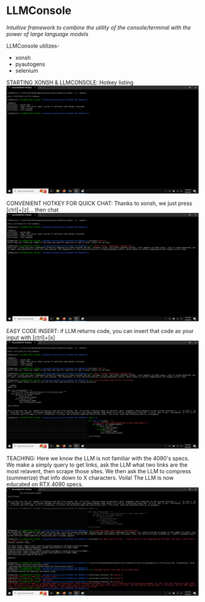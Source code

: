 # LLMConsole

*Intuitive framework to combine the utility of the console/terminal with the power of large language models*



LLMConsole utilizes-
* xonsh
* pyautogens
* selenium
  

STARTING XONSH & LLMCONSOLE:
Hotkey listing
![alt text](https://github.com/05remla/repo_images/blob/main/getting_started.png)

CONVENIENT HOTKEY FOR QUICK CHAT:
Thanks to xonsh, we just press [ctrl]+[z]... then chat 
![alt text](https://github.com/05remla/repo_images/blob/main/hot%20keys%20and%20chat%201.png)

EASY CODE INSERT:
if LLM returns code, you can insert that code as your input with [ctrl]+[x]
![alt text](https://github.com/05remla/repo_images/blob/main/hot%20keys%20(cody%20insert).png)

TEACHING:
Here we know the LLM is not familiar with the 4090's specs. We make a simply query to get links, ask the LLM what two links are the most relavent, then scrape those sites. We then ask the LLM to compress (summerize) that info down to X characters. Voila! The LLM is now educated on RTX 4090 specs.
![alt text](https://github.com/05remla/repo_images/blob/main/teaching.png)
